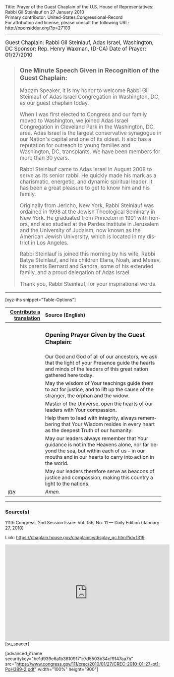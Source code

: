 <html>
<head></head>
<body>
Title: Prayer of the Guest Chaplain of the U.S. House of Representatives: Rabbi Gil Steinlauf on 27 January 2010<br />
Primary contributor: United-States.Congressional-Record<br />
For attribution and license, please consult the following URL: <a href="http://opensiddur.org/?p=27103">http://opensiddur.org/?p=27103</a>
<p />
<hr />

<div class="english" lang="en" style="font-size:1.2em;">
Guest Chaplain: Rabbi Gil Steinlauf, Adas Israel, Washington, DC
Sponsor: Rep. Henry Waxman, (D-CA)
Date of Prayer: 01/27/2010

<blockquote>
<h3>One Minute Speech Given in Recognition of the Guest Chaplain:</h3>

Madam Speaker, it is my honor to welcome Rabbi Gil Steinlauf of Adas Israel Congregation in Washington, DC, as our guest chaplain today.

When I was first elected to Congress and our family moved to Washington, we joined Adas Israel Congregation in Cleveland Park in the Washington, DC, area. Adas Israel is the largest conservative synagogue in our Nation's capital and one of its oldest. It also has a reputation for outreach to young families and Washington, DC, transplants. We have been members for more than 30 years.

Rabbi Steinlauf came to Adas Israel in August 2008 to serve as its senior rabbi. He quickly made his mark as a charismatic, energetic, and dynamic spiritual leader. It has been a great pleasure to get to know him and his family.

Originally from Jericho, New York, Rabbi Steinlauf was ordained in 1998 at the Jewish Theological Seminary in New York. He graduated from Princeton in 1991 with honors, and also studied at the Pardes Institute in Jerusalem and the University of Judaism, now known as the American Jewish University, which is located in my district in Los Angeles.

Rabbi Steinlauf is joined this morning by his wife, Rabbi Batya Steinlauf, and his children Elana, Noah, and Meirav, his parents Bernard and Sandra, some of his extended family, and a proud delegation of Adas Israel.

Thank you, Rabbi Steinlauf, for your inspirational words.
</blockquote>
</div>

<hr />

[xyz-ihs snippet="Table-Options"]<table style="margin-left: auto; margin-right: auto;" class="draggable">
<thead><tr><th id="x" style="text-align: right;"><a href="/contributing/upload/">Contribute a translation</a></th><th style="text-align: left;">Source (English)</th></tr></thead>
<tbody>
<tr><td style="vertical-align:top;">
<div class="liturgy" lang="he">

</span></div></td>
 
<td style="vertical-align:top;">
<div class="english" lang="en">
<h3>Opening Prayer Given by the Guest Chaplain:</h3>
</div></td></tr>

<tr><td style="vertical-align:top;">
<div class="liturgy" lang="he">

</span></div></td>
 
<td style="vertical-align:top;">
<div class="english" lang="en">
Our God 
and God of all of our ancestors, 
we ask that the light of your Presence 
guide the hearts and minds of the leaders of this great nation 
gathered here today.
</div></td></tr>


<tr><td style="vertical-align:top;">
<div class="liturgy" lang="he">

</span></div></td>
 
<td style="vertical-align:top;">
<div class="english" lang="en">
May the wisdom of Your teachings 
guide them 
to act for justice, 
and to lift up the cause 
of the stranger, the orphan and the widow.
</div></td></tr>


<tr><td style="vertical-align:top;">
<div class="liturgy" lang="he">

</span></div></td>
 
<td style="vertical-align:top;">
<div class="english" lang="en">
Master of the Universe, 
open the hearts of our leaders 
with Your compassion.
</div></td></tr>


<tr><td style="vertical-align:top;">
<div class="liturgy" lang="he">

</span></div></td>
 
<td style="vertical-align:top;">
<div class="english" lang="en">
Help them to lead with integrity, 
always remembering 
that Your Wisdom 
resides in every heart 
as the deepest Truth 
of our humanity.
</div></td></tr>


<tr><td style="vertical-align:top;">
<div class="liturgy" lang="he">

</span></div></td>
 
<td style="vertical-align:top;">
<div class="english" lang="en">
May our leaders 
always remember 
that Your guidance 
is not in the Heavens alone, 
nor far beyond the sea, 
but within each of us – 
in our mouths 
and in our hearts 
to carry into action in the world.
</div></td></tr>


<tr><td style="vertical-align:top;">
<div class="liturgy" lang="he">

</span></div></td>
 
<td style="vertical-align:top;">
<div class="english" lang="en">
May our leaders therefore 
serve as beacons of justice 
and compassion, 
making this country 
a light to the nations. 
</div></td></tr>


<tr><td style="vertical-align:top;">
<div class="liturgy" lang="he">
אָמֵן׃
</span></div></td>
 
<td style="vertical-align:top;">
<div class="english" lang="en">
<em>Amen.</em>
</div></td></tr>
</tbody></table>

<hr />

<h3>Source(s)</h3>

111th Congress, 2nd Session
Issue: Vol. 156, No. 11 — Daily Edition (January 27, 2010)

Link: <a href="https://chaplain.house.gov/chaplaincy/display_gc.html?id=1319">https://chaplain.house.gov/chaplaincy/display_gc.html?id=1319</a>

<iframe width=530 height=312 src='https://www.c-span.org/video/standalone/?c4509472/rabbi-gil-steinlauf-congregation-adas-israel-washington-dc' allowfullscreen='allowfullscreen' frameborder=0></iframe>[su_spacer]

[advanced_iframe securitykey="be1d939e6a1b36109171c7d5503b34cf9147aa7b" src="https://www.congress.gov/111/crec/2010/01/27/CREC-2010-01-27-pt1-PgH389-2.pdf" width="100%" height="900"]
</body>
</html>